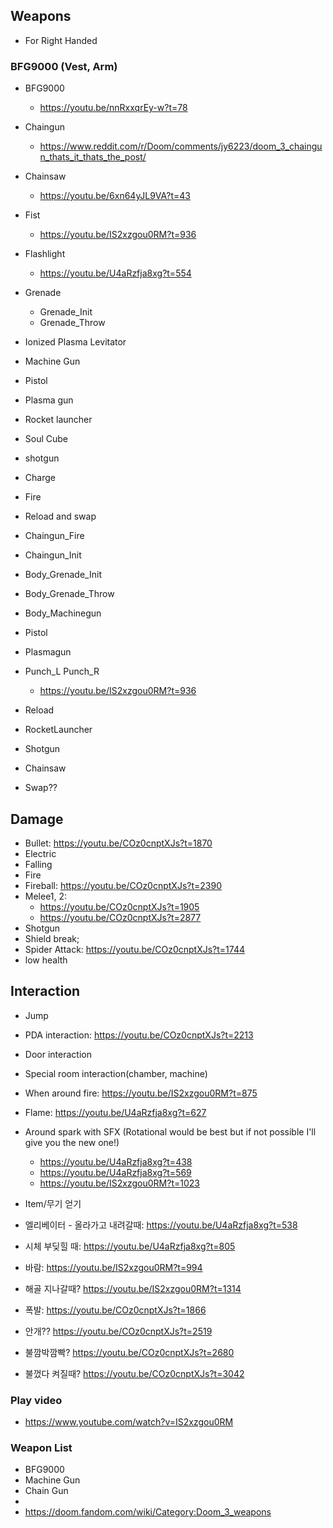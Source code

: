 ## Weapons
* For Right Handed


### BFG9000 (Vest, Arm)
* BFG9000
  * https://youtu.be/nnRxxqrEy-w?t=78
* Chaingun
  * https://www.reddit.com/r/Doom/comments/jy6223/doom_3_chaingun_thats_it_thats_the_post/
* Chainsaw
  * https://youtu.be/6xn64yJL9VA?t=43
* Fist
  * https://youtu.be/IS2xzgou0RM?t=936
* Flashlight
  * https://youtu.be/U4aRzfja8xg?t=554
* Grenade
  * Grenade_Init
  * Grenade_Throw
* Ionized Plasma Levitator
* Machine Gun
* Pistol
* Plasma gun
* Rocket launcher
* Soul Cube
* shotgun


* Charge
* Fire
* Reload and swap
* Chaingun_Fire
* Chaingun_Init
* Body_Grenade_Init
* Body_Grenade_Throw
* Body_Machinegun
* Pistol
* Plasmagun
* Punch_L Punch_R
  * https://youtu.be/IS2xzgou0RM?t=936
* Reload
* RocketLauncher
* Shotgun
* Chainsaw
* Swap??

## Damage
* Bullet: https://youtu.be/COz0cnptXJs?t=1870
* Electric
* Falling
* Fire
* Fireball: https://youtu.be/COz0cnptXJs?t=2390
* Melee1, 2: 
  * https://youtu.be/COz0cnptXJs?t=1905
  * https://youtu.be/COz0cnptXJs?t=2877
* Shotgun
* Shield break;
* Spider Attack: https://youtu.be/COz0cnptXJs?t=1744
* low health

## Interaction
* Jump
* PDA interaction: https://youtu.be/COz0cnptXJs?t=2213
* Door interaction
* Special room interaction(chamber, machine)
* When around fire: https://youtu.be/IS2xzgou0RM?t=875
* Flame: https://youtu.be/U4aRzfja8xg?t=627
* Around spark with SFX (Rotational would be best but if not possible I'll give you the new one!)
  * https://youtu.be/U4aRzfja8xg?t=438
  * https://youtu.be/U4aRzfja8xg?t=569
  * https://youtu.be/IS2xzgou0RM?t=1023
* Item/무기 얻기 
* 엘리베이터 - 올라가고 내려갈때: https://youtu.be/U4aRzfja8xg?t=538

* 시체 부딪힐 때: https://youtu.be/U4aRzfja8xg?t=805
* 바람: https://youtu.be/IS2xzgou0RM?t=994
* 해골 지나갈때? https://youtu.be/IS2xzgou0RM?t=1314
* 폭발: https://youtu.be/COz0cnptXJs?t=1866
* 안개?? https://youtu.be/COz0cnptXJs?t=2519
* 불깜박깜빡? https://youtu.be/COz0cnptXJs?t=2680
* 불껐다 켜질때? https://youtu.be/COz0cnptXJs?t=3042






### Play video
* https://www.youtube.com/watch?v=IS2xzgou0RM

### Weapon List
* BFG9000
* Machine Gun
* Chain Gun
* 
* https://doom.fandom.com/wiki/Category:Doom_3_weapons
